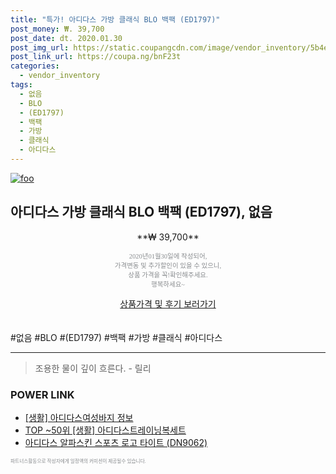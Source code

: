 ```yaml
--- 
title: "특가! 아디다스 가방 클래식 BLO 백팩 (ED1797)" 
post_money: ₩. 39,700 
post_date: dt. 2020.01.30 
post_img_url: https://static.coupangcdn.com/image/vendor_inventory/5b4e/0ee708cf338ac69a295fb3def6775276bb54e84a3b2f76622b4d3a749ff3.jpg 
post_link_url: https://coupa.ng/bnF23t 
categories: 
  - vendor_inventory 
tags: 
  - 없음 
  - BLO 
  - (ED1797) 
  - 백팩 
  - 가방 
  - 클래식 
  - 아디다스 
--- 
```

[![foo](https://static.coupangcdn.com/image/vendor_inventory/5b4e/0ee708cf338ac69a295fb3def6775276bb54e84a3b2f76622b4d3a749ff3.jpg)](https://coupa.ng/bnF23t) 

## 아디다스 가방 클래식 BLO 백팩 (ED1797), 없음 
<p style="text-align: center;">**₩ 39,700**</p> 
<p style="text-align: center;"><span style="color: #898c8f; font-family: Georgia,Times,serif; font-size: 0.75em;">2020년01월30일에 작성되어, <br>가격변동 및 추가할인이 있을 수 있으니,<br> 상품 가격을 꼭!확인해주세요.<br>행복하세요~</span> 
</p>	 
<div markdown="0" style="text-align: center;"><a href="https://coupa.ng/bnF23t" class="btn btn--success">상품가격 및 후기 보러가기</a></div> 
<br><br> 
  #없음 #BLO #(ED1797) #백팩 #가방 #클래식 #아디다스 
<hr> 

> 조용한 물이 깊이 흐른다. - 릴리 


### POWER LINK

* <a href="https://blog.naver.com/sakai111/221767949178" target="_blank"> [생활] 아디다스여성바지 정보 </a>
* <a href="https://blog.naver.com/fasyy4321/221776808236" target="_blank"> TOP ~50위 [생활] 아디다스트레이닝복세트</a>
* <a href="https://blog.naver.com/santokki14/221785426034" target="_blank">아디다스 알파스킨 스포츠 로고 타이트 (DN9062)</a>

<span style="color: #898c8f; font-family: Georgia,Times,serif; font-size: 0.55em;">파트너스활동으로 작성자에게 일정액의 커미션이 제공될수 있습니다.</span> 
